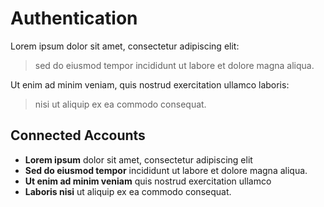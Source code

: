 ---
---
<!-- Authentication and Connected Accounts -->


# Authentication

Lorem ipsum dolor sit amet, consectetur adipiscing elit:
> sed do eiusmod tempor incididunt ut labore et dolore magna aliqua. 

Ut enim ad minim veniam, quis nostrud exercitation ullamco laboris:
>nisi ut aliquip ex ea commodo consequat.




## Connected Accounts

* **Lorem ipsum** dolor sit amet, consectetur adipiscing elit
* **Sed do eiusmod tempor** incididunt ut labore et dolore magna aliqua. 
* **Ut enim ad minim veniam** quis nostrud exercitation ullamco
*  **Laboris nisi** ut aliquip ex ea commodo consequat.